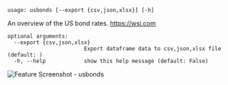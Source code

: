 ```
usage: usbonds [--export {csv,json,xlsx}] [-h]
```

An overview of the US bond rates. https://wsj.com

```
optional arguments:
  --export {csv,json,xlsx}
                        Export dataframe data to csv,json,xlsx file (default: )
  -h, --help            show this help message (default: False)
```
<img size="1400" alt="Feature Screenshot - usbonds" src="https://user-images.githubusercontent.com/85772166/141938762-868da0ee-3f99-4201-b83a-1833de408e00.png">
